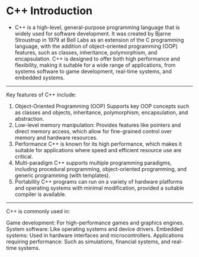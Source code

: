 # C++ Introduction

* C++ is a high-level, general-purpose programming language that is widely used for software development. 
It was created by Bjarne Stroustrup in 1979 at Bell Labs as an extension of the C programming language, with the addition of object-oriented programming (OOP) features, such as classes, inheritance, polymorphism, and encapsulation. 
C++ is designed to offer both high performance and flexibility, making it suitable for a wide range of applications, from systems software to game development, real-time systems, and embedded systems.
__________________________________________________________________________________________________________

Key features of C++ include:

1. Object-Oriented Programming (OOP)
   Supports key OOP concepts such as classes and objects, inheritance, polymorphism, encapsulation, and abstraction.
2. Low-level memory manipulation:
   Provides features like pointers and direct memory access, which allow for fine-grained control over memory and hardware resources.
3. Performance
   C++ is known for its high performance, which makes it suitable for applications where speed and efficient resource use are critical.
4. Multi-paradigm
   C++ supports multiple programming paradigms, including procedural programming, object-oriented programming, and generic programming (with templates).
5. Portability
   C++ programs can run on a variety of hardware platforms and operating systems with minimal modification, provided a suitable compiler is available.
__________________________________________________________________________________________________________

C++ is commonly used in:

Game development: For high-performance games and graphics engines.
System software: Like operating systems and device drivers.
Embedded systems: Used in hardware interfaces and microcontrollers.
Applications requiring performance: Such as simulations, financial systems, and real-time systems. 

